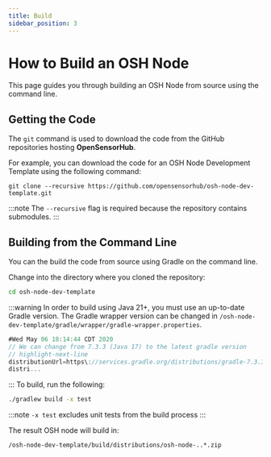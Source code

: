```yaml
---
title: Build
sidebar_position: 3
---
```


# How to Build an OSH Node

This page guides you through building an OSH Node from source using the command line.

## Getting the Code
The `git` command is used to download the code from the GitHub repositories hosting **OpenSensorHub**. 

For example, you can download the code for an OSH Node Development Template using the following command:

```git 
git clone --recursive https://github.com/opensensorhub/osh-node-dev-template.git
```

:::note
The `--recursive` flag is required because the repository contains submodules.
:::

## Building from the Command Line
You can the build the code from source using Gradle on the command line.

Change into the directory where you cloned the repository:

```sh
cd osh-node-dev-template
```
:::warning
In order to build using Java 21+, you must use an up-to-date Gradle version. 
The Gradle wrapper version can be changed in `/osh-node-dev-template/gradle/wrapper/gradle-wrapper.properties`.
```gradle title="/osh-node-dev-template/gradle/wrapper/gradle-wrapper.properties"
#Wed May 06 18:14:44 CDT 2020
// We can change from 7.3.3 (Java 17) to the latest gradle version
// highlight-next-line
distributionUrl=https\://services.gradle.org/distributions/gradle-7.3.3-bin.zip
distri...
```
:::
To build, run the following:   
```sh
./gradlew build -x test
```
:::note
`-x test` excludes unit tests from the build process 
:::


The result OSH node will build in:

`/osh-node-dev-template/build/distributions/osh-node-..*.zip`
